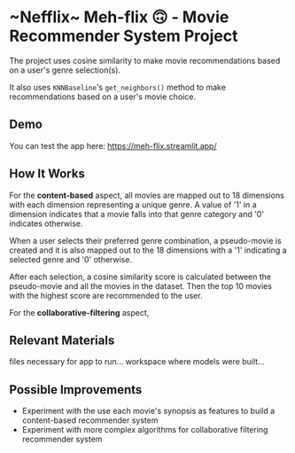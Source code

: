 # ~Nefflix~ Meh-flix 🙃 - Movie Recommender System Project
The project uses cosine similarity to make movie recommendations based on a user's genre selection(s). 

It also uses `KNNBaseline`'s `get_neighbors()` method to make recommendations based on a user's movie choice.

## Demo
You can test the app here: https://meh-flix.streamlit.app/

## How It Works
For the **content-based** aspect, all movies are mapped out to 18 dimensions with each dimension representing a unique genre. A value of '1' in a dimension indicates that a movie falls into that genre category and '0' indicates otherwise.

When a user selects their preferred genre combination, a pseudo-movie is created and it is also mapped out to the 18 dimensions with a '1' indicating a selected genre and '0' otherwise. 

After each selection, a cosine similarity score is calculated between the pseudo-movie and all the movies in the dataset. Then the top 10 movies with the highest score are recommended to the user.

For the **collaborative-filtering** aspect, 
## Relevant Materials
files necessary for app to run...
workspace where models were built...

## Possible Improvements
- Experiment with the use each movie's synopsis as features to build a content-based recommender system
- Experiment with more complex algorithms for collaborative filtering recommender system

